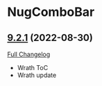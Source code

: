 # NugComboBar

## [9.2.1](https://github.com/rgd87/NugComboBar/tree/9.2.1) (2022-08-30)
[Full Changelog](https://github.com/rgd87/NugComboBar/compare/9.2.0...9.2.1) 

- Wrath ToC  
- Wrath update  
